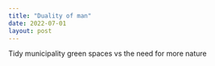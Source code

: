 ```yaml
---
title: "Duality of man"
date: 2022-07-01
layout: post
---
```



Tidy municipality green spaces vs the need for more nature